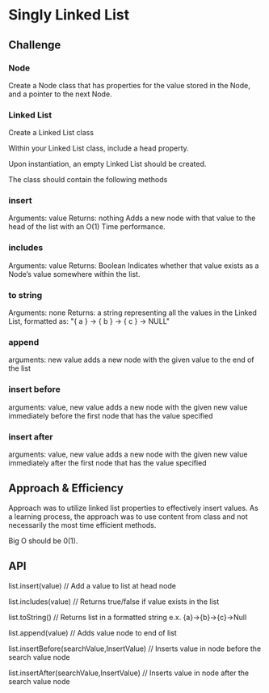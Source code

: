 # Singly Linked List
<!-- Short summary or background information -->

## Challenge
<!-- Description of the challenge -->
### Node

Create a Node class that has properties for the value stored in the Node, and a pointer to the next Node.

### Linked List

Create a Linked List class

Within your Linked List class, include a head property.

Upon instantiation, an empty Linked List should be created.

The class should contain the following methods

### insert

Arguments: value
Returns: nothing
Adds a new node with that value to the head of the list with an O(1) Time performance.

### includes

Arguments: value
Returns: Boolean
Indicates whether that value exists as a Node’s value somewhere within the list.

### to string

Arguments: none
Returns: a string representing all the values in the Linked List, formatted as:
"{ a } -> { b } -> { c } -> NULL"

### append

arguments: new value
adds a new node with the given value to the end of the list

### insert before

arguments: value, new value
adds a new node with the given new value immediately before the first node that has the value specified

### insert after

arguments: value, new value
adds a new node with the given new value immediately after the first node that has the value specified


## Approach & Efficiency
<!-- What approach did you take? Why? What is the Big O space/time for this approach? -->

Approach was to utilize linked list properties to effectively insert values. As a learning process, the approach was to use content from class and not necessarily the most time efficient methods.

Big O should be 0(1).

## API
<!-- Description of each method publicly available to your Linked List -->
list.insert(value) // Add a value to list at head  node

list.includes(value) // Returns true/false if value exists in the list

list.toString() // Returns list in a formatted string
e.x. {a}->{b}->{c}->Null

list.append(value) // Adds value node to end of list

list.insertBefore(searchValue,InsertValue) // Inserts value in node before the search value node

list.insertAfter(searchValue,InsertValue) // Inserts value in node after the search value node
